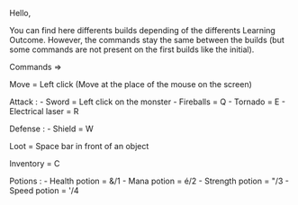 Hello,

You can find here differents builds depending of the differents Learning Outcome.
However, the commands stay the same between the builds (but some commands are not present on the first builds like the initial).

Commands =>

  Move = Left click (Move at the place of the mouse on the screen)
  
  Attack :
    - Sword = Left click on the monster
    - Fireballs = Q
    - Tornado = E
    - Electrical laser = R
    
  Defense :
    - Shield = W
  
  Loot = Space bar in front of an object
  
  Inventory = C
  
  Potions :
    - Health potion = &/1
    - Mana potion = é/2
    - Strength potion = "/3
    - Speed potion = '/4
  
  
